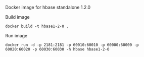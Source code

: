 
Docker image for hbase standalone 1.2.0


Build image

    docker build -t hbase1-2-0 .

Run image

    docker run -d -p 2181:2181 -p 60010:60010 -p 60000:60000 -p 60020:60020 -p 60030:60030 -h hbase hbase1-2-0
